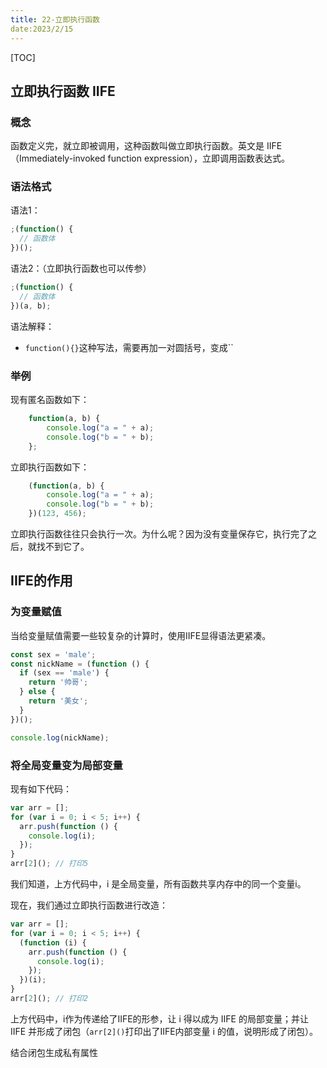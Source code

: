 ```yaml
---
title: 22-立即执行函数
date:2023/2/15
---
```


[TOC]

## 立即执行函数 IIFE

### 概念

函数定义完，就立即被调用，这种函数叫做立即执行函数。英文是 IIFE（Immediately-invoked function expression），立即调用函数表达式。

### 语法格式

语法1：

```js
;(function() {
  // 函数体
})();
```

语法2：（立即执行函数也可以传参）

```js
;(function() {
  // 函数体
})(a, b);
```

语法解释：

- `function(){}`这种写法，需要再加一对圆括号，变成``

### 举例

现有匿名函数如下：

```javascript
	function(a, b) {
		console.log("a = " + a);
		console.log("b = " + b);
	};
```

立即执行函数如下：

```javascript
	(function(a, b) {
		console.log("a = " + a);
		console.log("b = " + b);
	})(123, 456);
```

立即执行函数往往只会执行一次。为什么呢？因为没有变量保存它，执行完了之后，就找不到它了。

## IIFE的作用

### 为变量赋值

当给变量赋值需要一些较复杂的计算时，使用IIFE显得语法更紧凑。

```js
const sex = 'male';
const nickName = (function () {
  if (sex == 'male') {
    return '帅哥';
  } else {
    return '美女';
  }
})();

console.log(nickName);
```

### 将全局变量变为局部变量

现有如下代码：

```js
var arr = [];
for (var i = 0; i < 5; i++) {
  arr.push(function () {
    console.log(i);
  });
}
arr[2](); // 打印5
```

我们知道，上方代码中，i 是全局变量，所有函数共享内存中的同一个变量i。

现在，我们通过立即执行函数进行改造：

```js
var arr = [];
for (var i = 0; i < 5; i++) {
  (function (i) {
    arr.push(function () {
      console.log(i);
    });
  })(i);
}
arr[2](); // 打印2
```

上方代码中，i作为传递给了IIFE的形参，让 i 得以成为 IIFE 的局部变量；并让 IIFE 并形成了闭包（`arr[2]()`打印出了IIFE内部变量 i 的值，说明形成了闭包）。

结合闭包生成私有属性
